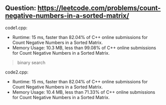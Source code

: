 ## Question: https://leetcode.com/problems/count-negative-numbers-in-a-sorted-matrix/

code1.cpp:
* Runtime: 15 ms, faster than 82.04% of C++ online submissions for Count Negative Numbers in a Sorted Matrix.
* Memory Usage: 10.3 MB, less than 99.08% of C++ online submissions for Count Negative Numbers in a Sorted Matrix.
> binary search

code2.cpp:
* Runtime: 15 ms, faster than 82.04% of C++ online submissions for Count Negative Numbers in a Sorted Matrix.
* Memory Usage: 10.4 MB, less than 71.33% of C++ online submissions for Count Negative Numbers in a Sorted Matrix.